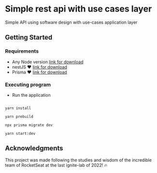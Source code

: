 # Simple rest api with use cases layer

Simple API using software design with use-cases application layer

## Getting Started

### Requirements

- Any Node version [link for download](https://nodejs.org/en/download/)
- nestJS ❤️ [link for download](https://nestjs.com/)
- Prisma ❤️ [link for download](https://www.prisma.io/docs/getting-started)

### Executing program

* Run the application
```

yarn install

yarn prebuild

npx prisma migrate dev

yarn start:dev
```

## Acknowledgments

This project was made following the studies and wisdom of the incredible team of RocketSeat at the last ignite-lab of 2022! 🔥